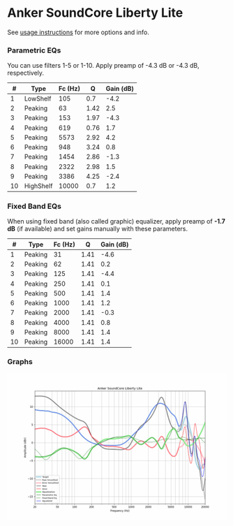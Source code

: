 # Anker SoundCore Liberty Lite
See [usage instructions](https://github.com/jaakkopasanen/AutoEq#usage) for more options and info.

### Parametric EQs
You can use filters 1-5 or 1-10. Apply preamp of -4.3 dB or -4.3 dB, respectively.

|   # | Type      |   Fc (Hz) |    Q |   Gain (dB) |
|-----|-----------|-----------|------|-------------|
|   1 | LowShelf  |       105 | 0.7  |        -4.2 |
|   2 | Peaking   |        63 | 1.42 |         2.5 |
|   3 | Peaking   |       153 | 1.97 |        -4.3 |
|   4 | Peaking   |       619 | 0.76 |         1.7 |
|   5 | Peaking   |      5573 | 2.92 |         4.2 |
|   6 | Peaking   |       948 | 3.24 |         0.8 |
|   7 | Peaking   |      1454 | 2.86 |        -1.3 |
|   8 | Peaking   |      2322 | 2.98 |         1.5 |
|   9 | Peaking   |      3386 | 4.25 |        -2.4 |
|  10 | HighShelf |     10000 | 0.7  |         1.2 |

### Fixed Band EQs
When using fixed band (also called graphic) equalizer, apply preamp of **-1.7 dB** (if available) and set gains manually with these parameters.

|   # | Type    |   Fc (Hz) |    Q |   Gain (dB) |
|-----|---------|-----------|------|-------------|
|   1 | Peaking |        31 | 1.41 |        -4.6 |
|   2 | Peaking |        62 | 1.41 |         0.2 |
|   3 | Peaking |       125 | 1.41 |        -4.4 |
|   4 | Peaking |       250 | 1.41 |         0.1 |
|   5 | Peaking |       500 | 1.41 |         1.4 |
|   6 | Peaking |      1000 | 1.41 |         1.2 |
|   7 | Peaking |      2000 | 1.41 |        -0.3 |
|   8 | Peaking |      4000 | 1.41 |         0.8 |
|   9 | Peaking |      8000 | 1.41 |         1.4 |
|  10 | Peaking |     16000 | 1.41 |         1.4 |

### Graphs
![](./Anker%20SoundCore%20Liberty%20Lite.png)
